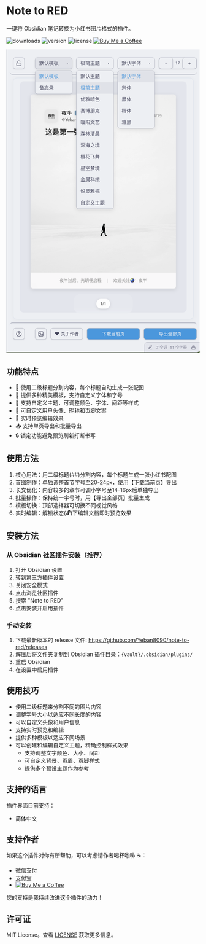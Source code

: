 # Note to RED
一键将 Obsidian 笔记转换为小红书图片格式的插件。

![downloads](https://img.shields.io/badge/dynamic/json?color=brightgreen&label=downloads&query=%24%5B%22note-to-red%22%5D.downloads&url=https%3A%2F%2Fraw.githubusercontent.com%2Fobsidianmd%2Fobsidian-releases%2Fmaster%2Fcommunity-plugin-stats.json&style=flat) ![version](https://img.shields.io/github/v/tag/Yeban8090/note-to-red?color=blue&label=version&style=flat) ![license](https://img.shields.io/badge/license-MIT-green) [![Buy Me a Coffee](https://img.shields.io/badge/Buy%20Me%20a%20Coffee-支持作者-yellow)](https://ko-fi.com/bruceyeban)

<!-- 预览图开始 -->
<p align="center">
  <img src="src/assets/preview/screenshot1.png" alt="主题切换预览" width="600"/>
  <br/>
</p>
<!-- 预览图结束 -->

## 功能特点
- 📝 使用二级标题分割内容，每个标题自动生成一张配图
- 🎨 提供多种精美模板，支持自定义字体和字号
- 🎯 支持自定义主题，可调整颜色、字体、间距等样式
- 👤 可自定义用户头像、昵称和页脚文案
- 🔄 实时预览编辑效果
- 📥 支持单页导出和批量导出
- 🔒 锁定功能避免预览刷新打断书写

## 使用方法
1. 核心用法：用二级标题(##)分割内容，每个标题生成一张小红书配图
2. 首图制作：单独调整首节字号至20-24px，使用【下载当前页】导出
3. 长文优化：内容较多的章节可调小字号至14-16px后单独导出
4. 批量操作：保持统一字号时，用【导出全部页】批量生成
5. 模板切换：顶部选择器可切换不同视觉风格
6. 实时编辑：解锁状态(🔓)下编辑文档即时预览效果

## 安装方法
### 从 Obsidian 社区插件安装（推荐）
1. 打开 Obsidian 设置
2. 转到第三方插件设置
3. 关闭安全模式
4. 点击浏览社区插件
5. 搜索 "Note to RED"
6. 点击安装并启用插件

### 手动安装
1. 下载最新版本的 release 文件: https://github.com/Yeban8090/note-to-red/releases
2. 解压后将文件夹复制到 Obsidian 插件目录：`{vault}/.obsidian/plugins/`
3. 重启 Obsidian
4. 在设置中启用插件

## 使用技巧
- 使用二级标题来分割不同的图片内容
- 调整字号大小以适应不同长度的内容
- 可以自定义头像和用户信息
- 支持实时预览和编辑
- 提供多种模板以适应不同场景
- 可以创建和编辑自定义主题，精确控制样式效果
  - 支持调整文字颜色、大小、间距
  - 可自定义背景、页眉、页脚样式
  - 提供多个预设主题作为参考

## 支持的语言
插件界面目前支持：
- 简体中文

## 支持作者
如果这个插件对你有所帮助，可以考虑请作者喝杯咖啡 ☕：
- 微信支付
- 支付宝
- [![Buy Me a Coffee](https://img.shields.io/badge/Buy%20Me%20a%20Coffee-支持作者-yellow)](https://ko-fi.com/bruceyeban)

您的支持是我持续改进这个插件的动力！

## 许可证
MIT License。查看 [LICENSE](LICENSE) 获取更多信息。